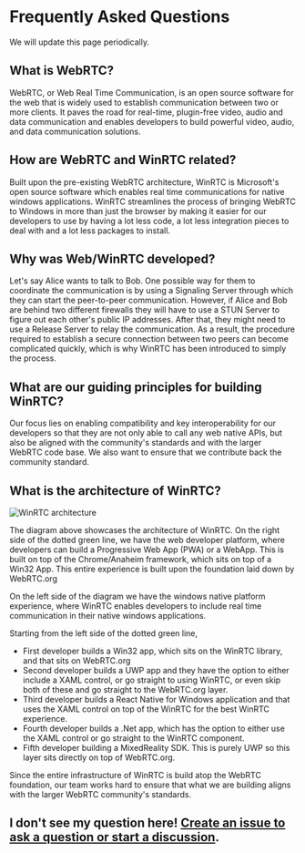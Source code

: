 # Frequently Asked Questions
We will update this page periodically.

## What is WebRTC?
WebRTC, or Web Real Time Communication, is an open source software for the web that is widely used to establish communication between two or more clients. It paves the road for real-time, plugin-free video, audio and data communication and enables  developers to build powerful video, audio, and data communication solutions. 
	
## How are WebRTC and WinRTC related?
Built upon the pre-existing WebRTC architecture, WinRTC is Microsoft's open source software which enables real time communications for native windows applications. WinRTC streamlines the process of bringing WebRTC to Windows in more than just the browser by making it easier for our developers to use by having a lot less code, a lot less integration pieces to deal with and a lot less packages to install. 
	
## Why was Web/WinRTC developed? 
Let's say Alice wants to talk to Bob. One possible way for them to coordinate the communication is by using a Signaling Server through which they can start the peer-to-peer communication. However, if Alice and Bob are behind two different firewalls they will have to use a STUN Server to figure out each other's public IP addresses. After that, they might need to use a Release Server to relay the communication. As a result, the procedure required to establish a secure connection between two peers can become complicated quickly, which is why WinRTC has been introduced to simply the process. 
	
## What are our guiding principles for building WinRTC?  
Our focus lies on enabling compatibility and key interoperability for our developers so that they are not only able to call any web native APIs, but also be aligned with the community's standards and with the larger WebRTC code base. We also want to ensure that we contribute back the community standard. 

## What is the architecture of WinRTC?

<img alt="WinRTC architecture" src="https://raw.githubusercontent.com/microsoft/winrtc/documentation-edits/doc/images/WinRTC_Architecture.png">

The diagram above showcases the architecture of WinRTC. On the right side of the dotted green line, we have the web developer platform, where developers can build a Progressive Web App (PWA) or a WebApp. This is built on top of the Chrome/Anaheim framework, which sits on top of a Win32 App. This entire experience is built upon the foundation laid down by WebRTC.org

On the left side of the diagram we have the windows native platform experience, where WinRTC enables developers to include real time communication in their native windows applications. 

Starting from the left side of the dotted green line, 
* First developer builds a Win32 app, which sits on the WinRTC library, and that sits on WebRTC.org
* Second developer builds a UWP app and they have the option to either include a XAML control, or go straight to using WinRTC, or even skip both of these and go straight to the WebRTC.org layer. 
* Third developer builds a React Native for Windows application and that uses the XAML control on top of the WinRTC for the best WinRTC experience. 
* Fourth developer builds a .Net app, which has the option to either use the XAML control or go straight to the WinRTC component. 
* Fifth developer building a MixedReality SDK. This is purely UWP so this layer sits directly on top of WebRTC.org. 

Since the entire infrastructure of WinRTC is build atop the WebRTC foundation, our team works hard to ensure that what we are building aligns with the larger WebRTC community's standards. 

## I don't see my question here! [Create an issue to ask a question or start a discussion](https://github.com/microsoft/ProjectReunion/issues/new/choose).
